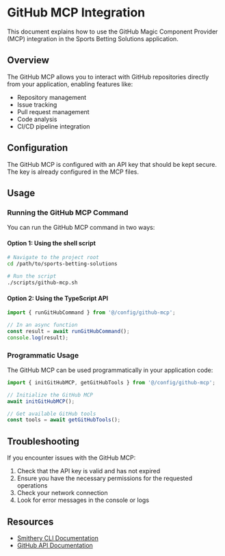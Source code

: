 # GitHub MCP Integration

This document explains how to use the GitHub Magic Component Provider (MCP) integration in the Sports Betting Solutions application.

## Overview

The GitHub MCP allows you to interact with GitHub repositories directly from your application, enabling features like:

- Repository management
- Issue tracking
- Pull request management
- Code analysis
- CI/CD pipeline integration

## Configuration

The GitHub MCP is configured with an API key that should be kept secure. The key is already configured in the MCP files.

## Usage

### Running the GitHub MCP Command

You can run the GitHub MCP command in two ways:

#### Option 1: Using the shell script

```bash
# Navigate to the project root
cd /path/to/sports-betting-solutions

# Run the script
./scripts/github-mcp.sh
```

#### Option 2: Using the TypeScript API

```typescript
import { runGitHubCommand } from '@/config/github-mcp';

// In an async function
const result = await runGitHubCommand();
console.log(result);
```

### Programmatic Usage

The GitHub MCP can be used programmatically in your application code:

```typescript
import { initGitHubMCP, getGitHubTools } from '@/config/github-mcp';

// Initialize the GitHub MCP
await initGitHubMCP();

// Get available GitHub tools
const tools = await getGitHubTools();
```

## Troubleshooting

If you encounter issues with the GitHub MCP:

1. Check that the API key is valid and has not expired
2. Ensure you have the necessary permissions for the requested operations
3. Check your network connection
4. Look for error messages in the console or logs

## Resources

- [Smithery CLI Documentation](https://smithery.ai/docs)
- [GitHub API Documentation](https://docs.github.com/en/rest) 